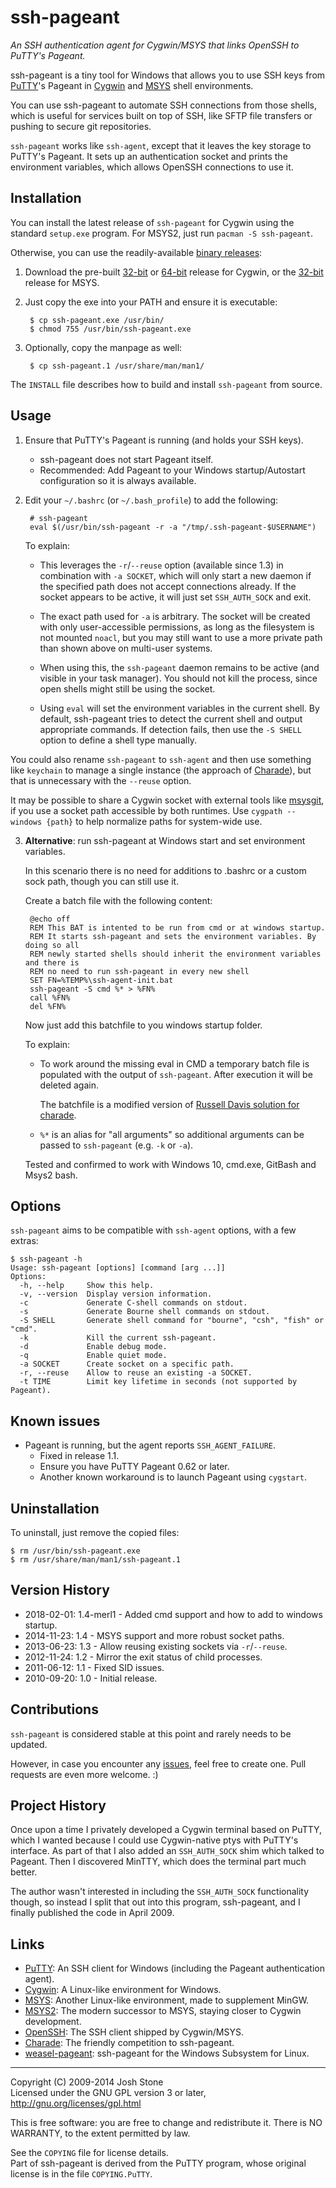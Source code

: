 # ssh-pageant
_An SSH authentication agent for Cygwin/MSYS that links OpenSSH to PuTTY's Pageant._

ssh-pageant is a tiny tool for Windows that allows you to use SSH keys from
[PuTTY]'s Pageant in [Cygwin] and [MSYS] shell environments.

You can use ssh-pageant to automate SSH connections from those shells, which
is useful for services built on top of SSH, like SFTP file transfers or pushing
to secure git repositories.

`ssh-pageant` works like `ssh-agent`, except that it leaves the key storage to
PuTTY's Pageant.  It sets up an authentication socket and prints the environment
variables, which allows OpenSSH connections to use it.


## Installation

You can install the latest release of `ssh-pageant` for Cygwin using the
standard `setup.exe` program.  For MSYS2, just run `pacman -S ssh-pageant`.

Otherwise, you can use the readily-available [binary releases]:

1. Download the pre-built [32-bit] or [64-bit] release for Cygwin, or
the [32-bit][32-bit-msys] release for MSYS.

2. Just copy the exe into your PATH and ensure it is executable:

        $ cp ssh-pageant.exe /usr/bin/
        $ chmod 755 /usr/bin/ssh-pageant.exe

3. Optionally, copy the manpage as well:

        $ cp ssh-pageant.1 /usr/share/man/man1/

The `INSTALL` file describes how to build and install `ssh-pageant` from source.


## Usage

1. Ensure that PuTTY's Pageant is running (and holds your SSH keys).
    * ssh-pageant does not start Pageant itself.
    * Recommended: Add Pageant to your Windows startup/Autostart configuration
      so it is always available.

2. Edit your `~/.bashrc` (or `~/.bash_profile`) to add the following:

        # ssh-pageant
        eval $(/usr/bin/ssh-pageant -r -a "/tmp/.ssh-pageant-$USERNAME")

    To explain:

    * This leverages the `-r`/`--reuse` option (available since 1.3) in
      combination with `-a SOCKET`, which will only start a new daemon if the
      specified path does not accept connections already.  If the socket appears
      to be active, it will just set `SSH_AUTH_SOCK` and exit.

    * The exact path used for `-a` is arbitrary.  The socket will be created
      with only user-accessible permissions, as long as the filesystem is not
      mounted `noacl`, but you may still want to use a more private path than
      shown above on multi-user systems.

    * When using this, the `ssh-pageant` daemon remains to be active (and
      visible in your task manager).  You should not kill the process, since
      open shells might still be using the socket.

    * Using `eval` will set the environment variables in the current shell.
      By default, ssh-pageant tries to detect the current shell and output
      appropriate commands. If detection fails, then use the `-S SHELL` option
      to define a shell type manually.

You could also rename `ssh-pageant` to `ssh-agent` and then use something like
`keychain` to manage a single instance (the approach of [Charade]), but that is
unnecessary with the `--reuse` option.

It may be possible to share a Cygwin socket with external tools like
[msysgit](http://msysgit.github.io/), if you use a socket path accessible by
both runtimes.  Use `cygpath --windows {path}` to help normalize paths for
system-wide use.

3. **Alternative**: run ssh-pageant at Windows start and set environment variables.
    
    In this scenario there is no need for additions to .bashrc or a custom sock
    path, though you can still use it. 

    Create a batch file with the following content:

        @echo off
        REM This BAT is intented to be run from cmd or at windows startup.
        REM It starts ssh-pageant and sets the environment variables. By doing so all
        REM newly started shells should inherit the environment variables and there is
        REM no need to run ssh-pageant in every new shell
        SET FN=%TEMP%\ssh-agent-init.bat
        ssh-pageant -S cmd %* > %FN%
        call %FN%
        del %FN%

    Now just add this batchfile to you windows startup folder.

    To explain:

    * To work around the missing eval in CMD a temporary batch file is 
      populated with the output of `ssh-pageant`. After execution it will be 
      deleted again.
      
      The batchfile is a modified version of [Russell Davis solution for charade](http://russelldavis.blogspot.co.uk/2011/02/using-charade-to-proxy-cygwin-ssh-agent.html).

    * `%*` is an alias for "all arguments" so additional arguments can be passed to
      `ssh-pageant` (e.g. `-k` or `-a`).
   
   Tested and confirmed to work with Windows 10, cmd.exe, GitBash and Msys2 bash.
 
## Options

`ssh-pageant` aims to be compatible with `ssh-agent` options, with a few extras:

    $ ssh-pageant -h
    Usage: ssh-pageant [options] [command [arg ...]]
    Options:
      -h, --help     Show this help.
      -v, --version  Display version information.
      -c             Generate C-shell commands on stdout.
      -s             Generate Bourne shell commands on stdout.
      -S SHELL       Generate shell command for "bourne", "csh", "fish" or "cmd".
      -k             Kill the current ssh-pageant.
      -d             Enable debug mode.
      -q             Enable quiet mode.
      -a SOCKET      Create socket on a specific path.
      -r, --reuse    Allow to reuse an existing -a SOCKET.
      -t TIME        Limit key lifetime in seconds (not supported by Pageant).


## Known issues

* Pageant is running, but the agent reports `SSH_AGENT_FAILURE`.
    * Fixed in release 1.1.
    * Ensure you have PuTTY Pageant 0.62 or later.
    * Another known workaround is to launch Pageant using `cygstart`.


## Uninstallation

To uninstall, just remove the copied files:

    $ rm /usr/bin/ssh-pageant.exe
    $ rm /usr/share/man/man1/ssh-pageant.1


## Version History

* 2018-02-01: 1.4-merl1 - Added cmd support and how to add to windows startup.
* 2014-11-23: 1.4       - MSYS support and more robust socket paths.
* 2013-06-23: 1.3       - Allow reusing existing sockets via `-r`/`--reuse`.
* 2012-11-24: 1.2       - Mirror the exit status of child processes.
* 2011-06-12: 1.1       - Fixed SID issues.
* 2010-09-20: 1.0       - Initial release.


## Contributions

`ssh-pageant` is considered stable at this point and rarely needs to be updated.

However, in case you encounter any [issues], feel free to create one.  Pull
requests are even more welcome. :)


## Project History

Once upon a time I privately developed a Cygwin terminal based on PuTTY, which
I wanted because I could use Cygwin-native ptys with PuTTY's interface.  As part
of that I also added an `SSH_AUTH_SOCK` shim which talked to Pageant.  Then I
discovered MinTTY, which does the terminal part much better.

The author wasn't interested in including the `SSH_AUTH_SOCK` functionality
though, so instead I split that out into this program, ssh-pageant, and I
finally published the code in April 2009.


## Links

* [PuTTY]: An SSH client for Windows (including the Pageant authentication agent).
* [Cygwin]: A Linux-like environment for Windows.
* [MSYS]: Another Linux-like environment, made to supplement MinGW.
* [MSYS2]: The modern successor to MSYS, staying closer to Cygwin development.
* [OpenSSH]: The SSH client shipped by Cygwin/MSYS.
* [Charade]: The friendly competition to ssh-pageant.
* [weasel-pageant]: ssh-pageant for the Windows Subsystem for Linux.

------------------------------------------------------------------------------
Copyright (C) 2009-2014  Josh Stone  
Licensed under the GNU GPL version 3 or later, http://gnu.org/licenses/gpl.html

This is free software: you are free to change and redistribute it.
There is NO WARRANTY, to the extent permitted by law.

See the `COPYING` file for license details.  
Part of ssh-pageant is derived from the PuTTY program, whose original license is
in the file `COPYING.PuTTY`.


[binary releases]: https://github.com/cuviper/ssh-pageant/releases
[32-bit]: https://github.com/cuviper/ssh-pageant/releases/tag/v1.4-prebuilt-cygwin32
[64-bit]: https://github.com/cuviper/ssh-pageant/releases/tag/v1.4-prebuilt-cygwin64
[32-bit-msys]: https://github.com/cuviper/ssh-pageant/releases/tag/v1.4-prebuilt-msys32
[issues]: http://github.com/cuviper/ssh-pageant/issues
[PuTTY]: http://www.chiark.greenend.org.uk/~sgtatham/putty/
[Cygwin]: http://www.cygwin.com/
[MSYS]: http://www.mingw.org/wiki/MSYS
[MSYS2]: https://msys2.github.io/
[OpenSSH]: http://www.openssh.com/
[Charade]: http://github.com/wesleyd/charade
[weasel-pageant]: https://github.com/vuori/weasel-pageant
